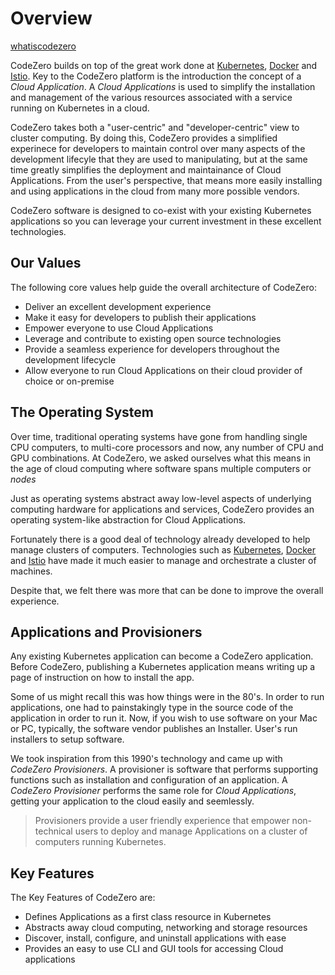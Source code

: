 # Overview

[whatiscodezero](../_fragments/whatiscodezero.md ":include")

CodeZero builds on top of the great work done at
[Kubernetes](http://kubernetes.io), [Docker](http://docker.com) and
[Istio](http://istio.io). Key to the CodeZero platform is the introduction the
concept of a _Cloud Application_. A _Cloud Applications_ is used to simplify the
installation and management of the various resources associated with a service
running on Kubernetes in a cloud.

CodeZero takes both a "user-centric" and "developer-centric" view to cluster
computing. By doing this, CodeZero provides a simplified experinece for
developers to maintain control over many aspects of the development lifecyle
that they are used to manipulating, but at the same time greatly simplifies the
deployment and maintainance of Cloud Applications. From the user's perspective,
that means more easily installing and using applications in the cloud from many
more possible vendors.

CodeZero software is designed to co-exist with your existing Kubernetes
applications so you can leverage your current investment in these excellent
technologies.

## Our Values

The following core values help guide the overall architecture of CodeZero:

- Deliver an excellent development experience
- Make it easy for developers to publish their applications
- Empower everyone to use Cloud Applications
- Leverage and contribute to existing open source technologies
- Provide a seamless experience for developers throughout the development
  lifecycle
- Allow everyone to run Cloud Applications on their cloud provider of choice or
  on-premise

## The Operating System

Over time, traditional operating systems have gone from handling single CPU
computers, to multi-core processors and now, any number of CPU and GPU
combinations. At CodeZero, we asked ourselves what this means in the age of
cloud computing where software spans multiple computers or _nodes_

Just as operating systems abstract away low-level aspects of underlying
computing hardware for applications and services, CodeZero provides an operating
system-like abstraction for Cloud Applications.

Fortunately there is a good deal of technology already developed to help manage
clusters of computers. Technologies such as [Kubernetes](http://kubernetes.io),
[Docker](http://docker.com) and [Istio](http://istio.io) have made it much
easier to manage and orchestrate a cluster of machines.

Despite that, we felt there was more that can be done to improve the overall
experience.

## Applications and Provisioners

Any existing Kubernetes application can become a CodeZero application. Before
CodeZero, publishing a Kubernetes application means writing up a page of
instruction on how to install the app.

Some of us might recall this was how things were in the 80's. In order to run
applications, one had to painstakingly type in the source code of the
application in order to run it. Now, if you wish to use software on your Mac or
PC, typically, the software vendor publishes an Installer. User's run installers
to setup software.

We took inspiration from this 1990's technology and came up with _CodeZero
Provisioners_. A provisioner is software that performs supporting functions such
as installation and configuration of an application. A _CodeZero Provisioner_
performs the same role for _Cloud Applications_, getting your application to the
cloud easily and seemlessly.

> Provisioners provide a user friendly experience that empower non-technical
> users to deploy and manage Applications on a cluster of computers running
> Kubernetes.

## Key Features

The Key Features of CodeZero are:

- Defines Applications as a first class resource in Kubernetes
- Abstracts away cloud computing, networking and storage resources
- Discover, install, configure, and uninstall applications with ease
- Provides an easy to use CLI and GUI tools for accessing Cloud applications
